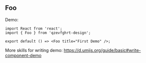 
## Foo

Demo:

```tsx
import React from 'react';
import { Foo } from 'qzevfghrt-design';

export default () => <Foo title="First Demo" />;
```

More skills for writing demo: https://d.umijs.org/guide/basic#write-component-demo
